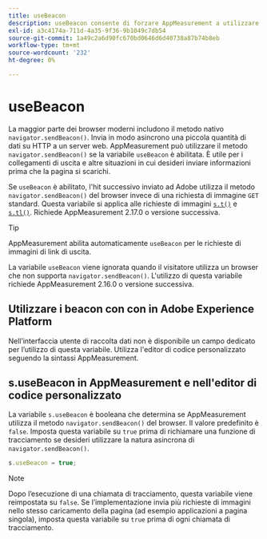 ```yaml
---
title: useBeacon
description: useBeacon consente di forzare AppMeasurement a utilizzare l’API sendBeacon dei browser
exl-id: a3c4174a-711d-4a35-9f36-9b1049c7db54
source-git-commit: 1a49c2a6d90fc670bd0646d6d40738a87b74b8eb
workflow-type: tm+mt
source-wordcount: '232'
ht-degree: 0%

---
```


# useBeacon

La maggior parte dei browser moderni includono il metodo nativo `navigator.sendBeacon()`. Invia in modo asincrono una piccola quantità di dati su HTTP a un server web. AppMeasurement può utilizzare il metodo `navigator.sendBeacon()` se la variabile `useBeacon` è abilitata. È utile per i collegamenti di uscita e altre situazioni in cui desideri inviare informazioni prima che la pagina si scarichi.

Se `useBeacon` è abilitato, l&#39;hit successivo inviato ad Adobe utilizza il metodo `navigator.sendBeacon()` del browser invece di una richiesta di immagine `GET` standard. Questa variabile si applica alle richieste di immagini [`s.t()`](../functions/t-method.md) e [`s.tl()`](../functions/tl-method.md). Richiede AppMeasurement 2.17.0 o versione successiva.

>[!TIP]
>
>AppMeasurement abilita automaticamente `useBeacon` per le richieste di immagini di link di uscita.

La variabile `useBeacon` viene ignorata quando il visitatore utilizza un browser che non supporta `navigator.sendBeacon()`. L&#39;utilizzo di questa variabile richiede AppMeasurement 2.16.0 o versione successiva.

## Utilizzare i beacon con con in Adobe Experience Platform

Nell’interfaccia utente di raccolta dati non è disponibile un campo dedicato per l’utilizzo di questa variabile. Utilizza l&#39;editor di codice personalizzato seguendo la sintassi AppMeasurement.

## s.useBeacon in AppMeasurement e nell&#39;editor di codice personalizzato

La variabile `s.useBeacon` è booleana che determina se AppMeasurement utilizza il metodo `navigator.sendBeacon()` del browser. Il valore predefinito è `false`. Imposta questa variabile su `true` prima di richiamare una funzione di tracciamento se desideri utilizzare la natura asincrona di `navigator.sendBeacon()`.

```js
s.useBeacon = true;
```

>[!NOTE]
>
>Dopo l’esecuzione di una chiamata di tracciamento, questa variabile viene reimpostata su `false`. Se l’implementazione invia più richieste di immagini nello stesso caricamento della pagina (ad esempio applicazioni a pagina singola), imposta questa variabile su `true` prima di ogni chiamata di tracciamento.
